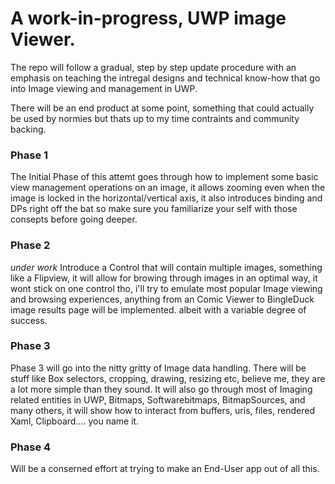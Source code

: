 # A work-in-progress, UWP image Viewer.

The repo will  follow a gradual, step by step update procedure with an emphasis on teaching the intregal designs and technical know-how 
that go into Image viewing and management in UWP.

There will be an end product at some point, something that could actually be used by normies but thats up to my time contraints
and community backing.



### Phase 1

The Initial Phase of this attemt goes through how to implement some basic view management operations on an image, it allows zooming even when the image is locked in the horizontal/vertical axis, it also introduces binding and DPs right off the bat so make sure you familiarize your self with those consepts before going deeper.


### Phase 2

*under work* Introduce a Control that will contain multiple images, something like a Flipview, it will allow for browing through images in an optimal way, it wont stick on one control tho, i'll try to emulate most popular Image viewing and browsing experiences, anything from an Comic Viewer to BingleDuck image results page will be implemented. albeit with a variable degree of success. 
 
### Phase 3

Phase 3 will go into the nitty gritty of Image data handling.
There will be stuff like Box selectors, cropping, drawing, resizing etc, believe me, they are a lot more simple than they sound.
It will also go through most of Imaging related entities in UWP, Bitmaps, Softwarebitmaps, BitmapSources, and many others, it will show how to interact from buffers, uris, files, rendered Xaml, Clipboard.... you name it.


### Phase 4 
Will be a conserned effort at trying to make an End-User app out of all this.
